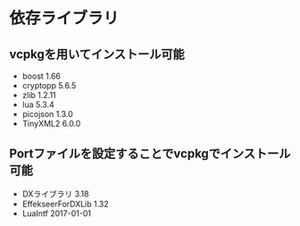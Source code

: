 # 依存ライブラリ

## vcpkgを用いてインストール可能

- boost 1.66
- cryptopp 5.6.5
- zlib 1.2.11
- lua 5.3.4
- picojson 1.3.0
- TinyXML2 6.0.0

## Portファイルを設定することでvcpkgでインストール可能

- DXライブラリ 3.18
- EffekseerForDXLib 1.32
- LuaIntf 2017-01-01
